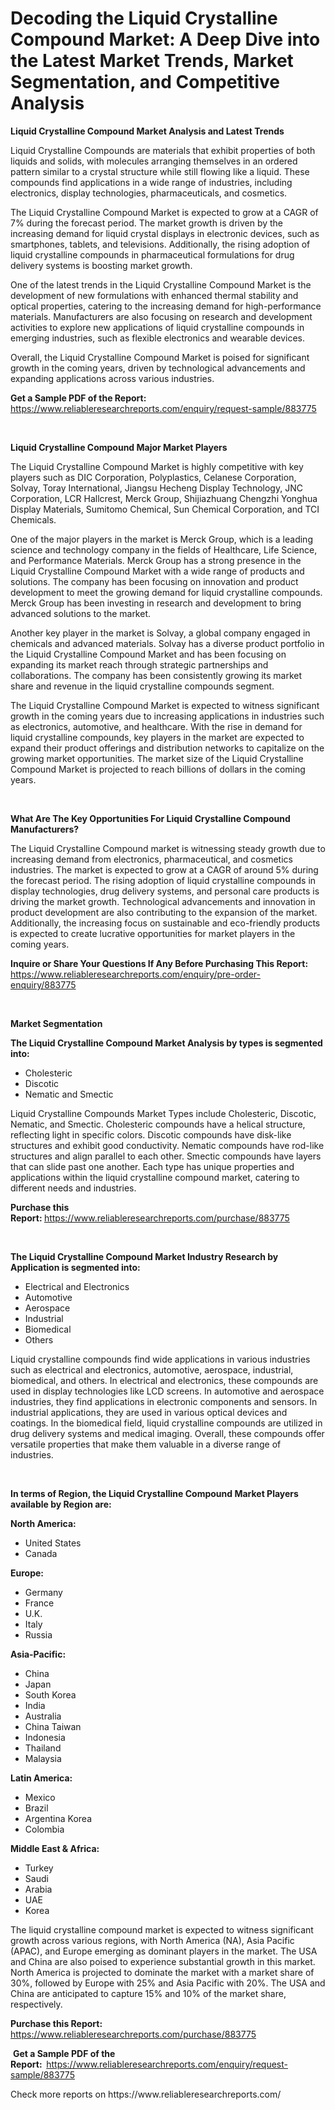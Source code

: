 <p><h1>Decoding the Liquid Crystalline Compound Market: A Deep Dive into the Latest Market Trends, Market Segmentation, and Competitive Analysis</h1></p><p><strong>Liquid Crystalline Compound Market Analysis and Latest Trends</strong></p>
<p><p>Liquid Crystalline Compounds are materials that exhibit properties of both liquids and solids, with molecules arranging themselves in an ordered pattern similar to a crystal structure while still flowing like a liquid. These compounds find applications in a wide range of industries, including electronics, display technologies, pharmaceuticals, and cosmetics.</p><p>The Liquid Crystalline Compound Market is expected to grow at a CAGR of 7% during the forecast period. The market growth is driven by the increasing demand for liquid crystal displays in electronic devices, such as smartphones, tablets, and televisions. Additionally, the rising adoption of liquid crystalline compounds in pharmaceutical formulations for drug delivery systems is boosting market growth.</p><p>One of the latest trends in the Liquid Crystalline Compound Market is the development of new formulations with enhanced thermal stability and optical properties, catering to the increasing demand for high-performance materials. Manufacturers are also focusing on research and development activities to explore new applications of liquid crystalline compounds in emerging industries, such as flexible electronics and wearable devices.</p><p>Overall, the Liquid Crystalline Compound Market is poised for significant growth in the coming years, driven by technological advancements and expanding applications across various industries.</p></p>
<p><strong>Get a Sample PDF of the Report:&nbsp;</strong> <a href="https://www.reliableresearchreports.com/enquiry/request-sample/883775">https://www.reliableresearchreports.com/enquiry/request-sample/883775</a></p>
<p>&nbsp;</p>
<p><strong>Liquid Crystalline Compound Major Market Players</strong></p>
<p><p>The Liquid Crystalline Compound Market is highly competitive with key players such as DIC Corporation, Polyplastics, Celanese Corporation, Solvay, Toray International, Jiangsu Hecheng Display Technology, JNC Corporation, LCR Hallcrest, Merck Group, Shijiazhuang Chengzhi Yonghua Display Materials, Sumitomo Chemical, Sun Chemical Corporation, and TCI Chemicals.</p><p>One of the major players in the market is Merck Group, which is a leading science and technology company in the fields of Healthcare, Life Science, and Performance Materials. Merck Group has a strong presence in the Liquid Crystalline Compound Market with a wide range of products and solutions. The company has been focusing on innovation and product development to meet the growing demand for liquid crystalline compounds. Merck Group has been investing in research and development to bring advanced solutions to the market.</p><p>Another key player in the market is Solvay, a global company engaged in chemicals and advanced materials. Solvay has a diverse product portfolio in the Liquid Crystalline Compound Market and has been focusing on expanding its market reach through strategic partnerships and collaborations. The company has been consistently growing its market share and revenue in the liquid crystalline compounds segment.</p><p>The Liquid Crystalline Compound Market is expected to witness significant growth in the coming years due to increasing applications in industries such as electronics, automotive, and healthcare. With the rise in demand for liquid crystalline compounds, key players in the market are expected to expand their product offerings and distribution networks to capitalize on the growing market opportunities. The market size of the Liquid Crystalline Compound Market is projected to reach billions of dollars in the coming years.</p></p>
<p>&nbsp;</p>
<p><strong>What Are The Key Opportunities For Liquid Crystalline Compound Manufacturers?</strong></p>
<p><p>The Liquid Crystalline Compound market is witnessing steady growth due to increasing demand from electronics, pharmaceutical, and cosmetics industries. The market is expected to grow at a CAGR of around 5% during the forecast period. The rising adoption of liquid crystalline compounds in display technologies, drug delivery systems, and personal care products is driving the market growth. Technological advancements and innovation in product development are also contributing to the expansion of the market. Additionally, the increasing focus on sustainable and eco-friendly products is expected to create lucrative opportunities for market players in the coming years.</p></p>
<p><strong>Inquire or Share Your Questions If Any Before Purchasing This Report:</strong> <a href="https://www.reliableresearchreports.com/enquiry/pre-order-enquiry/883775">https://www.reliableresearchreports.com/enquiry/pre-order-enquiry/883775</a></p>
<p>&nbsp;</p>
<p><strong>Market Segmentation</strong></p>
<p><strong>The Liquid Crystalline Compound Market Analysis by types is segmented into:</strong></p>
<p><ul><li>Cholesteric</li><li>Discotic</li><li>Nematic and Smectic</li></ul></p>
<p><p>Liquid Crystalline Compounds Market Types include Cholesteric, Discotic, Nematic, and Smectic. Cholesteric compounds have a helical structure, reflecting light in specific colors. Discotic compounds have disk-like structures and exhibit good conductivity. Nematic compounds have rod-like structures and align parallel to each other. Smectic compounds have layers that can slide past one another. Each type has unique properties and applications within the liquid crystalline compound market, catering to different needs and industries.</p></p>
<p><strong>Purchase this Report:&nbsp;</strong><a href="https://www.reliableresearchreports.com/purchase/883775">https://www.reliableresearchreports.com/purchase/883775</a></p>
<p>&nbsp;</p>
<p><strong>The Liquid Crystalline Compound Market Industry Research by Application is segmented into:</strong></p>
<p><ul><li>Electrical and Electronics</li><li>Automotive</li><li>Aerospace</li><li>Industrial</li><li>Biomedical</li><li>Others</li></ul></p>
<p><p>Liquid crystalline compounds find wide applications in various industries such as electrical and electronics, automotive, aerospace, industrial, biomedical, and others. In electrical and electronics, these compounds are used in display technologies like LCD screens. In automotive and aerospace industries, they find applications in electronic components and sensors. In industrial applications, they are used in various optical devices and coatings. In the biomedical field, liquid crystalline compounds are utilized in drug delivery systems and medical imaging. Overall, these compounds offer versatile properties that make them valuable in a diverse range of industries.</p></p>
<p>&nbsp;</p>
<p><strong>In terms of Region, the Liquid Crystalline Compound Market Players available by Region are:</strong></p>
<p>
    <p> <strong> North America: </strong>
        <ul>
            <li>United States</li>
            <li>Canada</li>
        </ul>
        </p> 
    <p> <strong> Europe: </strong>
        <ul>
            <li>Germany</li>
            <li>France</li>
            <li>U.K.</li>
            <li>Italy</li>
            <li>Russia</li>
        </ul>
        </p> 
    <p> <strong> Asia-Pacific: </strong>
        <ul>
            <li>China</li>
            <li>Japan</li>
            <li>South Korea</li>
            <li>India</li>
            <li>Australia</li>
            <li>China Taiwan</li>
            <li>Indonesia</li>
            <li>Thailand</li>
            <li>Malaysia</li>
        </ul>
        </p> 
    <p> <strong> Latin America: </strong>
        <ul>
            <li>Mexico</li>
            <li>Brazil</li>
            <li>Argentina Korea</li>
            <li>Colombia</li>
        </ul>
        </p> 
    <p> <strong> Middle East & Africa: </strong>
        <ul>
            <li>Turkey</li>
            <li>Saudi</li>
            <li>Arabia</li>
            <li>UAE</li>
            <li>Korea</li>
        </ul>
    </p>
    </p>
<p><p>The liquid crystalline compound market is expected to witness significant growth across various regions, with North America (NA), Asia Pacific (APAC), and Europe emerging as dominant players in the market. The USA and China are also poised to experience substantial growth in this market. North America is projected to dominate the market with a market share of 30%, followed by Europe with 25% and Asia Pacific with 20%. The USA and China are anticipated to capture 15% and 10% of the market share, respectively.</p></p>
<p><strong>Purchase this Report: </strong><a href="https://www.reliableresearchreports.com/purchase/883775">https://www.reliableresearchreports.com/purchase/883775</a></p>
<p>&nbsp;<strong>Get a Sample PDF of the Report:&nbsp;&nbsp;</strong><a href="https://www.reliableresearchreports.com/enquiry/request-sample/883775">https://www.reliableresearchreports.com/enquiry/request-sample/883775</a></p>
<p><strong></strong></p>
<p>Check more reports on https://www.reliableresearchreports.com/</p>